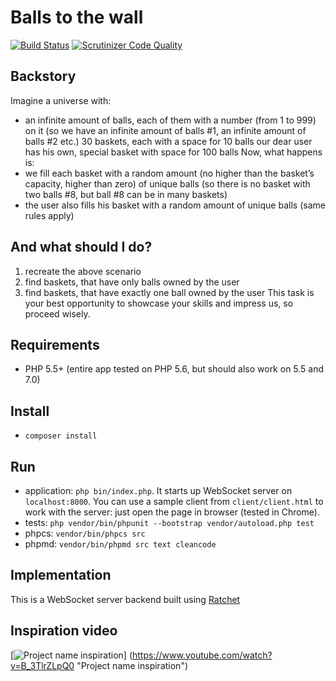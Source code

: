 # Balls to the wall

[![Build Status](https://travis-ci.org/sp-niemand/balls-to-the-wall.svg?branch=master)](https://travis-ci.org/sp-niemand/balls-to-the-wall)
[![Scrutinizer Code Quality](https://scrutinizer-ci.com/g/sp-niemand/balls-to-the-wall/badges/quality-score.png?b=master)](https://scrutinizer-ci.com/g/sp-niemand/balls-to-the-wall/?branch=master)

## Backstory

Imagine a universe with:

* an​ infinite amount of balls, each of them with a number (from 1 to 999) on it (so we have 
an infinite amount of balls #1, an infinite amount of balls #2 etc.) 
30 baskets, each with a space for 10 balls 
our dear user has his own, special basket with space for 100 balls 
Now, what happens is:
* we fill each basket with a random amount (no higher than the basket’s capacity, higher 
than zero) of unique balls (so there is no basket with two balls #8, but ball #8 can be in 
many baskets) 
* the user also fills his basket with a random amount of unique balls (same rules apply) 

## And what should I do?
1. recreate the above scenario 
2. find baskets, that have only balls owned by the user 
3. find baskets, that have exactly one ball owned by the user 
This task is your best opportunity to showcase your skills and impress us, so proceed wisely.

## Requirements

* PHP 5.5+ (entire app tested on PHP 5.6, but should also work on 5.5 and 7.0)

## Install

* `composer install`

## Run

* application: `php bin/index.php`. It starts up WebSocket server on `localhost:8000`.
You can use a sample client from `client/client.html` to work with the server:
just open the page in browser (tested in Chrome).
* tests: `php vendor/bin/phpunit --bootstrap vendor/autoload.php test`
* phpcs: `vendor/bin/phpcs src`
* phpmd: `vendor/bin/phpmd src text cleancode`

## Implementation

This is a WebSocket server backend built using [Ratchet](http://socketo.me/)

## Inspiration video

[![Project name inspiration](http://img.youtube.com/vi/B_3TlrZLpQ0/hqdefault.jpg)] (https://www.youtube.com/watch?v=B_3TlrZLpQ0 "Project name inspiration")
